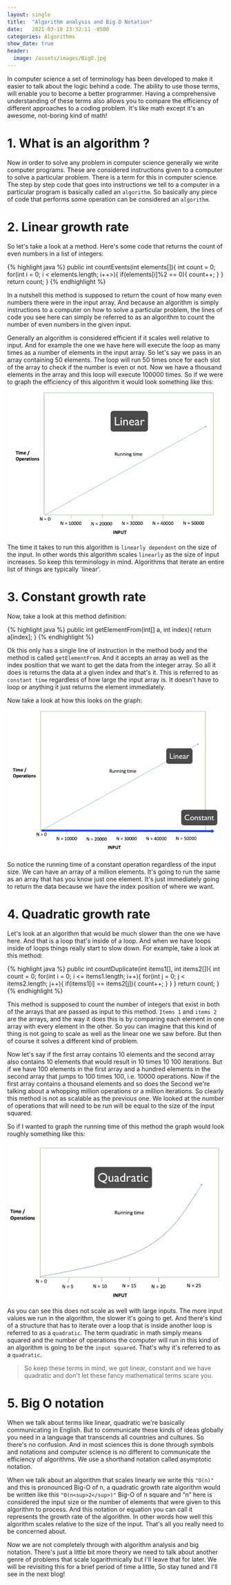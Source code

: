 ```yaml
---
layout: single
title:  "Algorithm analysis and Big O Notation"
date:   2021-03-18 23:32:11 -0500
categories: Algorithms
show_date: true 
header:
  image: /assets/images/BigO.jpg
---
```


In computer science a set of terminology has been developed to make it easier to talk about the logic behind a code. The ability to use those terms, will enable you to become a better programmer. Having a comprehensive understanding of these terms also allows you to compare the efficiency of different approaches to a coding problem. It's like math except it's an awesome, not-boring kind of math!

<h1 id="1. What is an algorithm ?">1. What is an algorithm ?</h1>

Now in order to solve any problem in computer science generally we write computer programs. These are considered instructions given to a computer to solve a particular problem. There is a term for this in computer science. The step by step code that goes into instructions we tell to a computer in a particular program is basically called an `algorithm`. So basically any piece of code that performs some operation can be considered an `algorithm`.

<h1 id="2. Linear growth rate">2. Linear growth rate</h1>
So let's take a look at a method. Here's some code that returns the count of even numbers in a list of integers: 

{% highlight java %}
public int countEvents(int elements[]){
    int count = 0;
    for(int i = 0; i < elements.length; i++>){
        if(elements[i]%2 == 0){
            count++;
        }
    }
    return count;
}
{% endhighlight %}

In a nutshell this method is supposed to return the count of how many even numbers there were in the input array. And because an algorithm is simply instructions to a computer on how to solve a particular problem, the lines of code you see here can simply be referred to as an algorithm to count the number of even numbers in the given input. 

Generally an algorithm is considered efficient if it scales well relative to input. And for example the one we have here will execute the loop as many times as a number of elements in the input array. So let's say we pass in an array containing 50 elements. The loop will run 50 times once for each slot of the array to check if the number is even or not. Now we have a thousand elements in the array and this loop will execute 100000 times. So if we were to graph the efficiency of this algorithm it would look something like this:

![image linear](https://raw.githubusercontent.com/Damans227/BlogV1/gh-pages/assets/images/linear.png)

The time it takes to run this algorithm is `linearly dependent` on the size of the input. In other words this algorithm scales `linearly` as the size of input increases. So keep this terminology in mind. Algorithms that iterate an entire list of things are typically `linear'.

<h1 id="3. Constant-Time growth rate">3. Constant growth rate</h1>

Now, take a look at this method definition:

{% highlight java %}
public int getElementFrom(int[] a, int index){
    return a[index];
}
{% endhighlight %}

Ok this only has a single line of instruction in the method body and the method is called `getElementFrom`. And it accepts an array as well as the index position that we want to get the data from the integer array. So all it does is returns the data at a given index and that's it. This is referred to as `constant time` regardless of how large the input array is. It doesn't have to loop or anything it just returns the element immediately.

Now take a look at how this looks on the graph:

![image constant](https://raw.githubusercontent.com/Damans227/BlogV1/gh-pages/assets/images/constant.png)

So notice the running time of a constant operation regardless of the input size. We can have an array of a million elements. It's going to run the same as an array that has you know just one element. It's just immediately going to return the data because we have the index position of where we want.

<h1 id="4. Quadratic growth rate">4. Quadratic growth rate</h1>

Let's look at an algorithm that would be much slower than the one we have here. And that is a loop that's inside of a loop. And when we have loops inside of loops things really start to slow down. For example, take a look at this method:

{% highlight java %}
public int countDuplicate(int items1[], int items2[]){
    int count = 0;
    for(int i = 0; i <= items1.length; i++){
        for(int j = 0; j < items2.length; j++){
            if(items1[i] == items2[j]){
                count++;
            }
        }
    } return count;
}
{% endhighlight %}

This method is supposed to count the number of integers that exist in both of the arrays that are passed as input to this method. `Items 1` and `items 2` are the arrays, and the way it does this is by comparing each element in one array with every element in the other. So you can imagine that this kind of thing is not going to scale as well as the linear one we saw before. But then of course it solves a different kind of problem.

Now let's say if the first array contains 10 elements and the second array also contains 10 elements that would result in 10 times 10 100 iterations. But if we have 100 elements in the first array and a hundred elements in the second array that jumps to 100 times 100, i.e. 10000 operations. Now if the first array contains a thousand elements and so does the Second we're talking about a whopping million operations or a million iterations. So clearly this method is not as scalable as the previous one. We looked at the number of operations that will need to be run will be equal to the size of the input squared.

So if I wanted to graph the running time of this method the graph would look roughly something like this: 

![image quadratic](https://raw.githubusercontent.com/Damans227/BlogV1/gh-pages/assets/images/quadratic.png)

As you can see this does not scale as well with large inputs. The more input values we run in the algorithm, the slower it's going to get. And there's kind of a structure that has to iterate over a loop that is inside another loop is referred to as a `quadratic`. The term quadratic in math simply means squared and the number of operations the computer will run in this kind of an algorithm is going to be the `input squared`. That's why it's referred to as a `quadratic`.

<blockquote>So keep these terms in mind, we got linear, constant and we have quadratic and don't let these fancy mathematical terms scare you.</blockquote>

<h1 id="5. Big O notation">5. Big O notation</h1>

When we talk about terms like linear, quadratic we're basically communicating in English. But to communicate these kinds of ideas globally you need in a language that transcends all countries and cultures. So there's no confusion. And in most sciences this is done through symbols and notations and computer science is no different to communicate the efficiency of algorithms. We use a shorthand notation called asymptotic notation.

When we talk about an algorithm that scales linearly we write this `"O(n)"` and this is pronounced Big-O of n, a quadratic growth rate algorithm would be written like this `"O(n<sup>2</sup>)"`  Big-O of n square and “n” here is considered the input size or the number of elements that were given to this algorithm to process. And this notation or equation you can call it represents the growth rate of the algorithm. In other words how well this algorithm scales relative to the size of the input. That's all you really need to be concerned about.

Now we are not completely through with algorithm analysis and big notation. There's just a little bit more theory we need to talk about another genre of problems that scale logarithmically but I'll leave that for later. We will be revisiting this for a brief period of time a little, So stay tuned and I'll see in the next blog!
